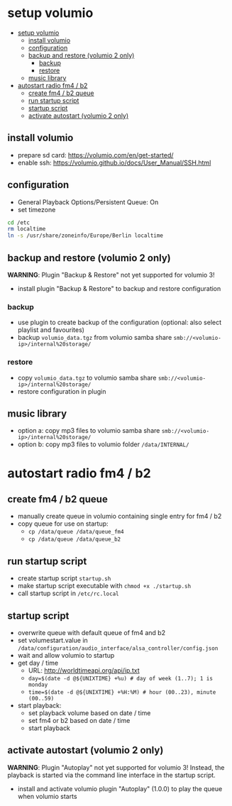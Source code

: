# setup volumio

- [setup volumio](#setup-volumio)
  - [install volumio](#install-volumio)
  - [configuration](#configuration)
  - [backup and restore (volumio 2 only)](#backup-and-restore-volumio-2-only)
    - [backup](#backup)
    - [restore](#restore)
  - [music library](#music-library)
- [autostart radio fm4 / b2](#autostart-radio-fm4--b2)
  - [create fm4 / b2 queue](#create-fm4--b2-queue)
  - [run startup script](#run-startup-script)
  - [startup script](#startup-script)
  - [activate autostart (volumio 2 only)](#activate-autostart-volumio-2-only)

## install volumio

- prepare sd card: https://volumio.com/en/get-started/
- enable ssh: https://volumio.github.io/docs/User_Manual/SSH.html

## configuration

- General Playback Options/Persistent Queue: On
- set timezone

```bash
cd /etc
rm localtime
ln -s /usr/share/zoneinfo/Europe/Berlin localtime
```

## backup and restore (volumio 2 only)

**WARNING**: Plugin "Backup & Restore" not yet supported for volumio 3!

- install plugin "Backup & Restore" to backup and restore configuration

### backup

- use plugin to create backup of the configuration (optional: also select playlist and favourites)
- backup `volumio_data.tgz` from volumio samba share `smb://<volumio-ip>/internal%20storage/`

### restore

- copy `volumio_data.tgz` to volumio samba share `smb://<volumio-ip>/internal%20storage/`
- restore configuration in plugin

## music library

- option a: copy mp3 files to volumio samba share `smb://<volumio-ip>/internal%20storage/`
- option b: copy mp3 files to volumio folder `/data/INTERNAL/`

# autostart radio fm4 / b2

## create fm4 / b2 queue

- manually create queue in volumio containing single entry for fm4 / b2
- copy queue for use on startup:
    - `cp /data/queue /data/queue_fm4`
    - `cp /data/queue /data/queue_b2`

## run startup script

- create startup script `startup.sh`
- make startup script executable with `chmod +x ./startup.sh`
- call startup script in `/etc/rc.local`

## startup script

- overwrite queue with default queue of fm4 and b2
- set volumestart.value in `/data/configuration/audio_interface/alsa_controller/config.json`
- wait and allow volumio to startup
- get day / time
  - URL: http://worldtimeapi.org/api/ip.txt
  - `day=$(date -d @${UNIXTIME} +%u) # day of week (1..7); 1 is monday`
  - `time=$(date -d @${UNIXTIME} +%H:%M) # hour (00..23), minute (00..59)`
- start playback:
  - set playback volume based on date / time
  - set fm4 or b2 based on date / time
  - start playback

## activate autostart (volumio 2 only)

**WARNING**: Plugin "Autoplay" not yet supported for volumio 3! Instead, the playback is started via
the command line interface in the startup script.

- install and activate volumio plugin "Autoplay" (1.0.0) to play the queue when volumio starts